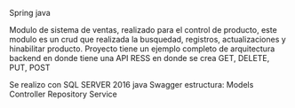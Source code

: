 Spring java

Modulo de sistema de ventas, realizado para el control de producto, este modulo es un crud que realizada la busquedad, registros, actualizaciones y hinabilitar producto. Proyecto tiene un ejemplo completo de arquitectura backend en donde tiene una API RESS en donde se crea GET, DELETE, PUT, POST

Se realizo con SQL SERVER 2016 java Swagger estructura: Models Controller Repository Service
